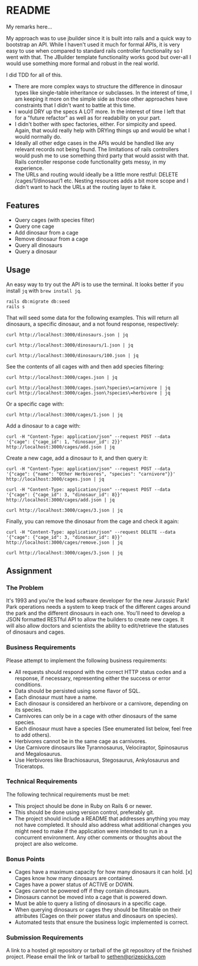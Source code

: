 # README

My remarks here…

My approach was to use jbuilder since it is built into rails and a quick way to
bootstrap an API. While I haven't used it much for formal APIs, it is very easy
to use when compared to standard rails controller functionality so I went with that.
The JBuilder template functionality works good but over-all I would use something
more formal and robust in the real world.

I did TDD for all of this.

* There are more complex ways to structure the difference in dinosaur types like single-table inheritance or subclasses. In the interest of time, I am keeping it more on the simple side as those other approaches have constraints that I didn't want to battle at this time.
* I would DRY up the specs A LOT more. In the interest of time I left that for a "future refactor" as well as for readability on your part.
* I didn't bother with spec factories, either. For simpicity and speed. Again, that would really help with DRYing things up and would be what I would normally do.
* Ideally all other edge cases in the APIs would be handled like any relevant records not being found. The limitations of rails controllers would push me to use something third party that would assist with that. Rails controller response code functionality gets messy, in my experience.
* The URLs and routing would ideally be a little more restful: DELETE /cages/1/dinosaur/1 etc. Nesting resources adds a bit more scope and I didn't want to hack the URLs at the routing layer to fake it.

## Features

* Query cages (with species filter)
* Query one cage
* Add dinosaur from a cage
* Remove dinosaur from a cage
* Query all dinosaurs
* Query a dinosaur

## Usage

An easy way to try out the API is to use the terminal. It looks better if you install `jq` with `brew install jq`.

```
rails db:migrate db:seed
rails s
```

That will seed some data for the following examples. This will return all dinosaurs, a specific dinosaur, and a not found response, respectively:

```
curl http://localhost:3000/dinosaurs.json | jq

curl http://localhost:3000/dinosaurs/1.json | jq

curl http://localhost:3000/dinosaurs/100.json | jq
```

See the contents of all cages with and then add species filtering:

```
curl http://localhost:3000/cages.json | jq

curl http://localhost:3000/cages.json\?species\=carnivore | jq
curl http://localhost:3000/cages.json\?species\=herbivore | jq
```

Or a specific cage with:

```
curl http://localhost:3000/cages/1.json | jq
```

Add a dinosaur to a cage with:

```
curl -H "Content-Type: application/json" --request POST --data '{"cage": {"cage_id": 1, "dinosaur_id": 2}}' http://localhost:3000/cages/add.json | jq
```

Create a new cage, add a dinosaur to it, and then query it:

```
curl -H "Content-Type: application/json" --request POST --data '{"cage": {"name": "Other Herbivores", "species": "carnivore"}}' http://localhost:3000/cages.json | jq

curl -H "Content-Type: application/json" --request POST --data '{"cage": {"cage_id": 3, "dinosaur_id": 8}}' http://localhost:3000/cages/add.json | jq

curl http://localhost:3000/cages/3.json | jq
```

Finally, you can remove the dinosaur from the cage and check it again:

```
curl -H "Content-Type: application/json" --request DELETE --data '{"cage": {"cage_id": 3, "dinosaur_id": 8}}' http://localhost:3000/cages/remove.json | jq

curl http://localhost:3000/cages/3.json | jq
```

## Assignment

### The Problem

It's 1993 and you're the lead software developer for the new Jurassic Park! Park operations needs a system to keep track of the different cages around the park and the different dinosaurs in each one. You'll need to develop a JSON formatted RESTful API to allow the builders to create new cages. It will also allow doctors and scientists the ability to edit/retrieve the statuses of dinosaurs and cages.

### Business Requirements

Please attempt to implement the following business requirements:

* All requests should respond with the correct HTTP status codes and a response, if necessary, representing either the success or error conditions.
* Data should be persisted using some flavor of SQL.
* Each dinosaur must have a name.
* Each dinosaur is considered an herbivore or a carnivore, depending on its species.
* Carnivores can only be in a cage with other dinosaurs of the same species.
* Each dinosaur must have a species (See enumerated list below, feel free to add others).
* Herbivores cannot be in the same cage as carnivores.
* Use Carnivore dinosaurs like Tyrannosaurus, Velociraptor, Spinosaurus and Megalosaurus.
* Use Herbivores like Brachiosaurus, Stegosaurus, Ankylosaurus and Triceratops.

### Technical Requirements

The following technical requirements must be met:

* This project should be done in Ruby on Rails 6 or newer.
* This should be done using version control, preferably git.
* The project should include a README that addresses anything you may not have completed. It should also address what additional changes you might need to make if the application were intended to run in a concurrent environment. Any other comments or thoughts about the project are also welcome.

### Bonus Points

* Cages have a maximum capacity for how many dinosaurs it can hold.
[x] Cages know how many dinosaurs are contained.
* Cages have a power status of ACTIVE or DOWN.
* Cages cannot be powered off if they contain dinosaurs.
* Dinosaurs cannot be moved into a cage that is powered down.
* Must be able to query a listing of dinosaurs in a specific cage.
* When querying dinosaurs or cages they should be filterable on their attributes (Cages on their power status and dinosaurs on species).
* Automated tests that ensure the business logic implemented is correct.

### Submission Requirements

A link to a hosted git repository or tarball of the git repository of the finished project. Please email the link or tarball to sethen@prizepicks.com
